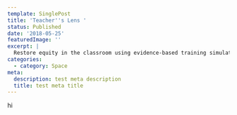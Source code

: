 ```yaml
---
template: SinglePost
title: 'Teacher''s Lens '
status: Published
date: '2018-05-25'
featuredImage: ''
excerpt: |
  Restore equity in the classroom using evidence-based training simulations.
categories:
  - category: Space
meta:
  description: test meta description
  title: test meta title
---
```

hi
